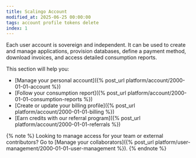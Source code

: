 ```yaml
---
title: Scalingo Account
modified_at: 2025-06-25 00:00:00
tags: account profile tokens delete
index: 1
---
```


Each user account is sovereign and independent. It can be used to create and manage applications, provision databases, define a payment method, download invoices, and access detailed consumption reports.

This section will help you:
* [Manage your personal account]({% post_url platform/account/2000-01-01-account %})
* [Follow your consumption report]({% post_url platform/account/2000-01-01-consumption-reports %})
* [Create or update your billing profile]({% post_url platform/account/2000-01-01-billing %})
* [Earn credits with our referral program]({% post_url platform/account/2000-01-01-referrals %})

{% note %} 
Looking to manage access for your team or external contributors? Go to [Manage your collaborators]({% post_url platform/user-management/2000-01-01-user-management %}).
{% endnote %}
